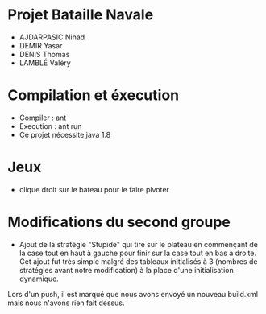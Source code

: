 # Projet Bataille Navale

  - AJDARPASIC Nihad
  - DEMIR Yasar 
  - DENIS Thomas
  - LAMBLÉ Valéry
  
# Compilation et éxecution
  - Compiler : ant
  - Execution : ant run
  - Ce projet nécessite java 1.8
  
# Jeux
  - clique droit sur le bateau pour le faire pivoter
  
# Modifications du second groupe
 - Ajout de la stratégie "Stupide" qui tire sur le plateau en commençant de la case tout en haut à gauche pour finir sur la case tout en bas à droite.
   Cet ajout fut très simple malgré des tableaux initialisés à 3 (nombres de stratégies avant notre modification) à la place d'une initialisation dynamique.
   
Lors d'un push, il est marqué que nous avons envoyé un nouveau build.xml mais nous n'avons rien fait dessus.
